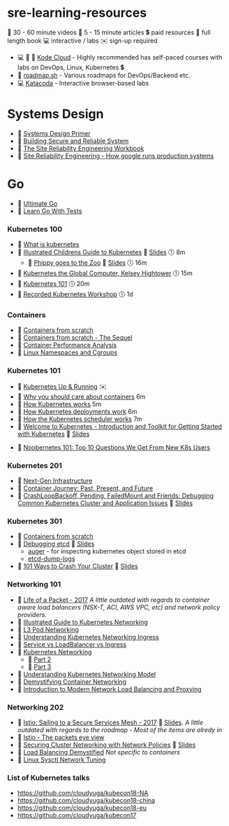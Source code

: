# sre-learning-resources



🎥 30 - 60 minute videos
📄 5 - 15 minute articles
💲 paid resources
📖 full length book
💻 interactive / labs
✉️ sign-up required


- 💻 🎥 📄 [Kode Cloud](https://kodekloud.com/) - Highly recommended has self-paced courses with labs on DevOps, Linux, Kubernetes 💲
- 📄 [roadmap.sh](https://roadmap.sh) - Various roadmaps for DevOps/Backend etc.
- 💻 [Katacoda](https://www.katacoda.com/courses) - Interactive browser-based labs
# Systems Design

* 📖 [Systems Design Primer](https://github.com/donnemartin/system-design-primer)
* 📖 [Building Secure and Reliable System](https://static.googleusercontent.com/media/landing.google.com/en//sre/static/pdf/Building_Secure_and_Reliable_Systems.pdf)
* 📖 [The Site Reliability Engineering Workbook](https://landing.google.com/sre/workbook/toc/)
* 📖 [Site Reliability Engineering - How google runs production systems](https://landing.google.com/sre/sre-book/toc/index.html)


# Go

* 📖 [Ultimate Go](https://github.com/hoanhan101/ultimate-go)
* 📖 [Learn Go With Tests](https://github.com/quii/learn-go-with-tests)

### Kubernetes 100

* 📄 [What is kubernetes](https://kubernetes.io/docs/concepts/overview/what-is-kubernetes/)
* 🎥 [Illustrated Childrens Guide to Kubernetes](https://www.youtube.com/watch?v=3I9PkvZ80BQ) 📄 [Slides](https://www.cncf.io/wp-content/uploads/2018/12/The-Illustrated-Childrens-Guide-to-Kubernetes.pdf) 🕔 8m
  * 🎥 [Phippy goes to the Zoo](https://www.youtube.com/watch?v=O1pv70lPlNc) 📄 [Slides](https://www.cncf.io/wp-content/uploads/2018/12/Phippy-Goes-To-The-Zoo.pdf) 🕔 16m
* 🎥 [Kubernetes the Global Computer, Kelsey Hightower](https://www.youtube.com/watch?v=8SvQqZNP6uo) 🕔 15m
* 🎥 [Kubernetes 101](https://www.youtube.com/watch?v=N7gxfroizbA) 🕔 20m
* 🎥 [Recorded Kubernetes Workshop](https://www.youtube.com/playlist?list=PLBAFXs0YjviJwCoxSUkUPhsSxDJzpZbJd) 🕔 1d

### Containers

- 🎥 [Containers from scratch](https://www.youtube.com/watch?v=Utf-A4rODH8)
- 🎥 [Containers from scratch - The Sequel](https://www.youtube.com/watch?v=_TsSmSu57Zo)
- 🎥 [Container Performance Analysis](https://www.youtube.com/watch?v=bK9A5ODIgac)
- 📄 [Linux Namespaces and Cgroups](http://containerz.info)

### Kubernetes 101
* 📖 [Kubernetes Up & Running](https://k8s.vmware.com/kubernetes-up-and-running/) ✉️
* 🎥 [Why you should care about containers](https://www.youtube.com/watch?v=EUitQ8DaZW8) 6m
* 🎥 [How Kubernetes works](https://www.youtube.com/watch?v=daVUONZqn88) 5m
* 🎥 [How Kubernetes deployments work](https://www.youtube.com/watch?v=mNK14yXIZF4) 6m
* 🎥 [How the Kubernetes scheduler works](https://www.youtube.com/watch?v=rDCWxkvPlAw) 7m
* 🎥 [Welcome to Kubernetes - Introduction and Toolkit for Getting Started with Kubernetes](https://www.youtube.com/watch?v=TkCDUFR6xqw)  📄 [Slides](https://schd.ws/hosted_files/kccncna17/44/KubeCon-talk.pp.pdf)
- 🎥 [Noobernetes 101: Top 10 Questions We Get From New K8s Users](https://youtube.com/watch?v=Y7enbKBBDhA)

### Kubernetes 201

- 🎥 [Next-Gen Infrastructure](https://www.youtube.com/watch?v=75DcXGVRxaU)
- 🎥 [Container Journey: Past, Present, and Future](https://www.youtube.com/watch?v=tYgtDb0t908)
- 🎥 [CrashLoopBackoff, Pending, FailedMount and Friends: Debugging Common Kubernetes Cluster and Application Issues](https://www.youtube.com/watch?v=7FOCG5kua1w) 📄 [Slides](https://schd.ws/hosted_files/kccncna17/be/CrashLoopBackoff-Pending-FailedMount-and-Friends-draft.pdf)

### Kubernetes 301

* 🎥 [Containers from scratch](https://www.youtube.com/watch?v=8fi7uSYlOdc)
* 🎥 [Debugging etcd](https://youtube.com/watch?v=NVMZBBQ9hsM) 📄 [Slides](https://schd.ws/hosted_files/kccna18/a5/Kubecon%20Seattle_%20Debugging%20etcd.pdf)
  * [auger](https://github.com/jpbetz/auger) - for inspecting kubernetes object stored in etcd
  * [etcd-dump-logs](https://github.com/etcd-io/etcd/tree/master/tools/etcd-dump-logs)
* 🎥 [101 Ways to Crash Your Cluster](https://www.youtube.com/watch?v=xZO9nx6GBu0) 📄 [Slides](https://schd.ws/hosted_files/kccncna17/20/KubeCon%20NA%202017-101%20Ways%20to%20Crash%20Your%20Cluster.pdf)


### Networking 101

* 🎥 [Life of a Packet - 2017](https://www.youtube.com/watch?v=0Omvgd7Hg1I)
*A little outdated with regards to container aware load balancers (NSX-T, ACI, AWS VPC, etc) and network policy providers.*
* 📄 [Illustrated Guide to Kubernetes Networking](https://itnext.io/an-illustrated-guide-to-kubernetes-networking-part-1-d1ede3322727)
* 📄 [L3 Pod Networking](https://cloudnativelabs.github.io/post/2017-05-22-kube-pod-networking/)
* 📄 [Understanding Kubernetes Networking Ingress](https://medium.com/google-cloud/understanding-kubernetes-networking-ingress-1bc341c84078)
* 📄 [Service vs LoadBalancer vs Ingress](https://medium.com/google-cloud/kubernetes-nodeport-vs-loadbalancer-vs-ingress-when-should-i-use-what-922f010849e0)
* 📄 [Kubernetes Networking ](https://www.level-up.one/kubernetes-networking-pods-levelup/)
  * 📄 [Part 2](https://www.level-up.one/kubernetes-networking-series-two/)
  * 📄 [Part 3](https://www.level-up.one/kubernetes-networking-3-level-up/)
* 📄 [Understanding Kubernetes Networking Model](https://sookocheff.com/post/kubernetes/understanding-kubernetes-networking-model/)
* 📄 [Demystifying Container Networking](https://blog.mbrt.it/2017-10-01-demystifying-container-networking/)
* 📄 [Introduction to Modern Network Load Balancing and Proxying](https://blog.envoyproxy.io/introduction-to-modern-network-load-balancing-and-proxying-a57f6ff80236)

### Networking 202

* 🎥 [Istio: Sailing to a Secure Services Mesh - 2017](https://www.youtube.com/watch?v=HMofcmTD444) 📄 [ Slides](https://schd.ws/hosted_files/kccncna17/21/KubeCon2017%20-%20Istio%20Security.pdf).
  *A little outdated with regards to the roadmap - Most of the items are alredy in*
* 🎥 [Istio - The packets eye view](https://www.youtube.com/watch?v=zJnYuFsLHfY)
* 🎥 [Securing Cluster Networking with Network Policies](https://www.youtube.com/watch?v=3gGpMmYeEO8) 📄 [Slides](https://schd.ws/hosted_files/kccncna17/46/ahmetb%20KubeCon%202017%20NA%20%E2%80%93%20Network%20Policies.pdf)
* 🎥 [Load Balancing Demystified](https://www.youtube.com/watch?v=91evAYoWWdY)
  *Not specific to containers*
* 📄 [Linux Sysctl Network Tuning](https://github.com/leandromoreira/linux-network-performance-parameters)

### List of Kubernetes talks

* https://github.com/cloudyuga/kubecon18-NA
* https://github.com/cloudyuga/kubecon18-china
* https://github.com/cloudyuga/kubecon18-eu
* https://github.com/cloudyuga/kubecon17
